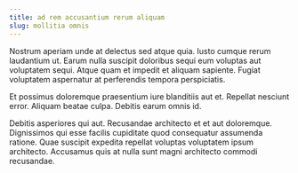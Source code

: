 ```yaml
---
title: ad rem accusantium rerum aliquam
slug: mollitia omnis
---
```


Nostrum aperiam unde at delectus sed atque quia. Iusto cumque rerum laudantium ut. Earum nulla suscipit doloribus sequi eum voluptas aut voluptatem sequi. Atque quam et impedit et aliquam sapiente. Fugiat voluptatem aspernatur at perferendis tempora perspiciatis.

Et possimus doloremque praesentium iure blanditiis aut et. Repellat nesciunt error. Aliquam beatae culpa. Debitis earum omnis id.

Debitis asperiores qui aut. Recusandae architecto et et aut doloremque. Dignissimos qui esse facilis cupiditate quod consequatur assumenda ratione. Quae suscipit expedita repellat voluptas voluptatem ipsum architecto. Accusamus quis at nulla sunt magni architecto commodi recusandae.
